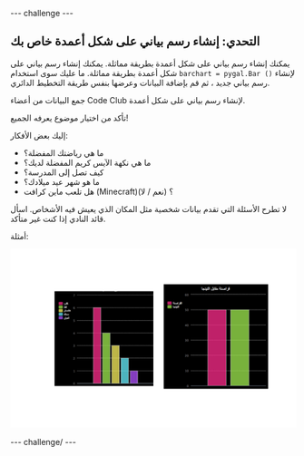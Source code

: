 \--- challenge \---

## التحدي: إنشاء رسم بياني على شكل أعمدة خاص بك

يمكنك إنشاء رسم بياني على شكل أعمدة بطريقة مماثلة. يمكنك إنشاء رسم بياني على شكل أعمدة بطريقة مماثلة. ما عليك سوى استخدام `barchart = pygal.Bar ()` لإنشاء رسم بياني جديد ، ثم قم بإضافة البيانات وعرضها بنفس طريقة التخطيط الدائري.

جمع البيانات من أعضاء Code Club لإنشاء رسم بياني على شكل أعمدة.

تأكد من اختيار موضوع يعرفه الجميع!

إليك بعض الأفكار:

+ ما هي رياضتك المفضلة؟
+ ما هي نكهة الآيس كريم المفضلة لديك؟
+ كيف تصل إلى المدرسة؟
+ ما هو شهر عيد ميلادك؟
+ هل تلعب ماين كرافت (Minecraft)؟ (نعم / لا)

لا تطرح الأسئلة التي تقدم بيانات شخصية مثل المكان الذي يعيش فيه الأشخاص. اسأل قائد النادي إذا كنت غير متأكد.

أمثلة:

![لقطة الشاشة](images/pets-bar-examples.png)

\--- challenge/ \---
